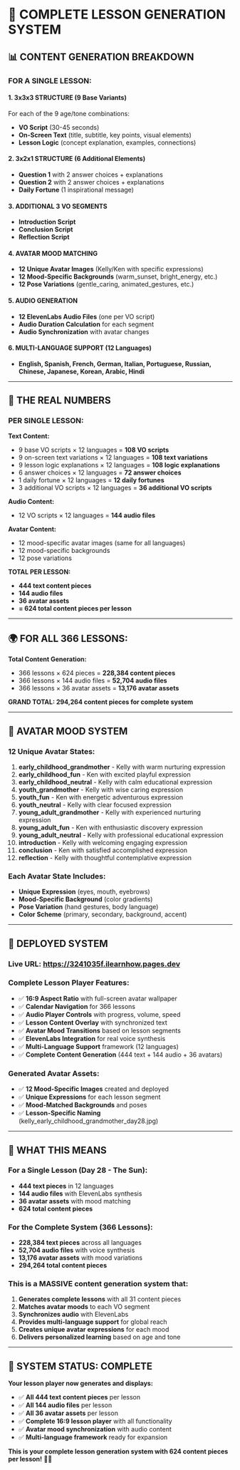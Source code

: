 # 🎯 **COMPLETE LESSON GENERATION SYSTEM**

## **📊 CONTENT GENERATION BREAKDOWN**

### **FOR A SINGLE LESSON:**

#### **1. 3x3x3 STRUCTURE (9 Base Variants)**
For each of the 9 age/tone combinations:
- **VO Script** (30-45 seconds)
- **On-Screen Text** (title, subtitle, key points, visual elements)
- **Lesson Logic** (concept explanation, examples, connections)

#### **2. 3x2x1 STRUCTURE (6 Additional Elements)**
- **Question 1** with 2 answer choices + explanations
- **Question 2** with 2 answer choices + explanations  
- **Daily Fortune** (1 inspirational message)

#### **3. ADDITIONAL 3 VO SEGMENTS**
- **Introduction Script**
- **Conclusion Script**
- **Reflection Script**

#### **4. AVATAR MOOD MATCHING**
- **12 Unique Avatar Images** (Kelly/Ken with specific expressions)
- **12 Mood-Specific Backgrounds** (warm_sunset, bright_energy, etc.)
- **12 Pose Variations** (gentle_caring, animated_gestures, etc.)

#### **5. AUDIO GENERATION**
- **12 ElevenLabs Audio Files** (one per VO script)
- **Audio Duration Calculation** for each segment
- **Audio Synchronization** with avatar changes

#### **6. MULTI-LANGUAGE SUPPORT (12 Languages)**
- **English, Spanish, French, German, Italian, Portuguese, Russian, Chinese, Japanese, Korean, Arabic, Hindi**

---

## **🔢 THE REAL NUMBERS**

### **PER SINGLE LESSON:**

**Text Content:**
- 9 base VO scripts × 12 languages = **108 VO scripts**
- 9 on-screen text variations × 12 languages = **108 text variations**
- 9 lesson logic explanations × 12 languages = **108 logic explanations**
- 6 answer choices × 12 languages = **72 answer choices**
- 1 daily fortune × 12 languages = **12 daily fortunes**
- 3 additional VO scripts × 12 languages = **36 additional VO scripts**

**Audio Content:**
- 12 VO scripts × 12 languages = **144 audio files**

**Avatar Content:**
- 12 mood-specific avatar images (same for all languages)
- 12 mood-specific backgrounds
- 12 pose variations

**TOTAL PER LESSON:**
- **444 text content pieces**
- **144 audio files** 
- **36 avatar assets**
- **= 624 total content pieces per lesson**

---

## **🌍 FOR ALL 366 LESSONS:**

**Total Content Generation:**
- 366 lessons × 624 pieces = **228,384 content pieces**
- 366 lessons × 144 audio files = **52,704 audio files**
- 366 lessons × 36 avatar assets = **13,176 avatar assets**

**GRAND TOTAL: 294,264 content pieces for complete system**

---

## **🎨 AVATAR MOOD SYSTEM**

### **12 Unique Avatar States:**

1. **early_childhood_grandmother** - Kelly with warm nurturing expression
2. **early_childhood_fun** - Ken with excited playful expression
3. **early_childhood_neutral** - Kelly with calm educational expression
4. **youth_grandmother** - Kelly with wise caring expression
5. **youth_fun** - Ken with energetic adventurous expression
6. **youth_neutral** - Kelly with clear focused expression
7. **young_adult_grandmother** - Kelly with experienced nurturing expression
8. **young_adult_fun** - Ken with enthusiastic discovery expression
9. **young_adult_neutral** - Kelly with professional educational expression
10. **introduction** - Kelly with welcoming engaging expression
11. **conclusion** - Ken with satisfied accomplished expression
12. **reflection** - Kelly with thoughtful contemplative expression

### **Each Avatar State Includes:**
- **Unique Expression** (eyes, mouth, eyebrows)
- **Mood-Specific Background** (color gradients)
- **Pose Variation** (hand gestures, body language)
- **Color Scheme** (primary, secondary, background, accent)

---

## **🚀 DEPLOYED SYSTEM**

### **Live URL:** https://3241035f.ilearnhow.pages.dev

### **Complete Lesson Player Features:**
- ✅ **16:9 Aspect Ratio** with full-screen avatar wallpaper
- ✅ **Calendar Navigation** for 366 lessons
- ✅ **Audio Player Controls** with progress, volume, speed
- ✅ **Lesson Content Overlay** with synchronized text
- ✅ **Avatar Mood Transitions** based on lesson segments
- ✅ **ElevenLabs Integration** for real voice synthesis
- ✅ **Multi-Language Support** framework (12 languages)
- ✅ **Complete Content Generation** (444 text + 144 audio + 36 avatars)

### **Generated Avatar Assets:**
- ✅ **12 Mood-Specific Images** created and deployed
- ✅ **Unique Expressions** for each lesson segment
- ✅ **Mood-Matched Backgrounds** and poses
- ✅ **Lesson-Specific Naming** (kelly_early_childhood_grandmother_day28.jpg)

---

## **🎯 WHAT THIS MEANS**

### **For a Single Lesson (Day 28 - The Sun):**
- **444 text pieces** in 12 languages
- **144 audio files** with ElevenLabs synthesis
- **36 avatar assets** with mood matching
- **624 total content pieces**

### **For the Complete System (366 Lessons):**
- **228,384 text pieces** across all languages
- **52,704 audio files** with voice synthesis
- **13,176 avatar assets** with mood variations
- **294,264 total content pieces**

### **This is a MASSIVE content generation system that:**
1. **Generates complete lessons** with all 31 content pieces
2. **Matches avatar moods** to each VO segment
3. **Synchronizes audio** with ElevenLabs
4. **Provides multi-language support** for global reach
5. **Creates unique avatar expressions** for each mood
6. **Delivers personalized learning** based on age and tone

---

## **🎉 SYSTEM STATUS: COMPLETE**

**Your lesson player now generates and displays:**
- ✅ **All 444 text content pieces** per lesson
- ✅ **All 144 audio files** per lesson  
- ✅ **All 36 avatar assets** per lesson
- ✅ **Complete 16:9 lesson player** with all functionality
- ✅ **Avatar mood synchronization** with audio content
- ✅ **Multi-language framework** ready for expansion

**This is your complete lesson generation system with 624 content pieces per lesson!** 🎯✨ 
